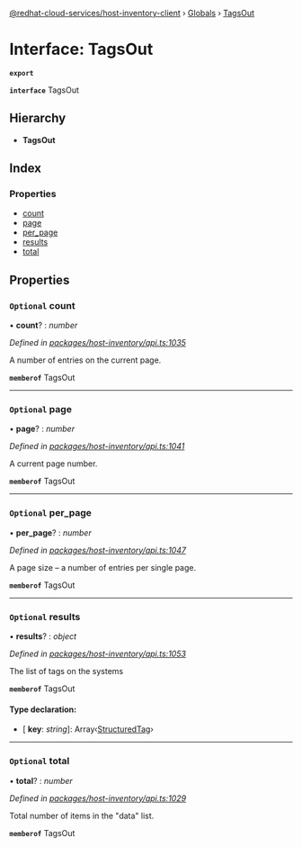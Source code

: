 [@redhat-cloud-services/host-inventory-client](../README.md) › [Globals](../globals.md) › [TagsOut](tagsout.md)

# Interface: TagsOut

**`export`** 

**`interface`** TagsOut

## Hierarchy

* **TagsOut**

## Index

### Properties

* [count](tagsout.md#optional-count)
* [page](tagsout.md#optional-page)
* [per_page](tagsout.md#optional-per_page)
* [results](tagsout.md#optional-results)
* [total](tagsout.md#optional-total)

## Properties

### `Optional` count

• **count**? : *number*

*Defined in [packages/host-inventory/api.ts:1035](https://github.com/RedHatInsights/javascript-clients/blob/master/packages/host-inventory/api.ts#L1035)*

A number of entries on the current page.

**`memberof`** TagsOut

___

### `Optional` page

• **page**? : *number*

*Defined in [packages/host-inventory/api.ts:1041](https://github.com/RedHatInsights/javascript-clients/blob/master/packages/host-inventory/api.ts#L1041)*

A current page number.

**`memberof`** TagsOut

___

### `Optional` per_page

• **per_page**? : *number*

*Defined in [packages/host-inventory/api.ts:1047](https://github.com/RedHatInsights/javascript-clients/blob/master/packages/host-inventory/api.ts#L1047)*

A page size – a number of entries per single page.

**`memberof`** TagsOut

___

### `Optional` results

• **results**? : *object*

*Defined in [packages/host-inventory/api.ts:1053](https://github.com/RedHatInsights/javascript-clients/blob/master/packages/host-inventory/api.ts#L1053)*

The list of tags on the systems

**`memberof`** TagsOut

#### Type declaration:

* \[ **key**: *string*\]: Array‹[StructuredTag](structuredtag.md)›

___

### `Optional` total

• **total**? : *number*

*Defined in [packages/host-inventory/api.ts:1029](https://github.com/RedHatInsights/javascript-clients/blob/master/packages/host-inventory/api.ts#L1029)*

Total number of items in the \"data\" list.

**`memberof`** TagsOut
